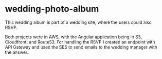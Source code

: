 # wedding-photo-album

This wedding album is part of a wedding site, where the users could also RSVP.

Both projects were in AWS, with the Angular application being in S3, Cloudfront, and Route53.
For handling the RSVP I created an endpoint with API Gateway and used the SES to send emails to the wedding manager with the answer.
